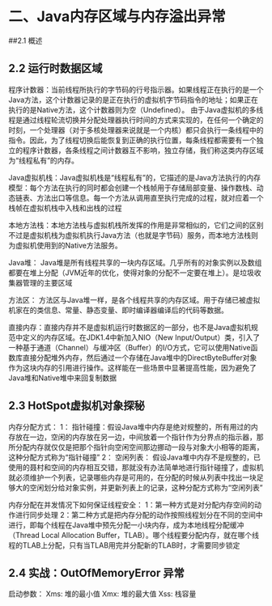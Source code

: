 # 二、Java内存区域与内存溢出异常

##2.1 概述

## 2.2 运行时数据区域

程序计数器：当前线程所执行的字节码的行号指示器。如果线程正在执行的是一个Java方法，这个计数器记录的是正在执行的虚拟机字节码指令的地址；如果正在执行的是Native方法，这个计数器则为空（Undefined）。 由于Java虚拟机的多线程是通过线程轮流切换并分配处理器执行时间的方式来实现的，在任何一个确定的时刻，一个处理器（对于多核处理器来说就是一个内核）都只会执行一条线程中的指令。因此，为了线程切换后能恢复到正确的执行位置，每条线程都需要有一个独立的程序计数器，各条线程之间计数器互不影响，独立存储，我们称这类内存区域为“线程私有”的内存。

Java虚拟机栈：Java虚拟机栈是“线程私有”的，它描述的是Java方法执行的内存模型：每个方法在执行的同时都会创建一个栈帧用于存储局部变量、操作数栈、动态链表、方法出口等信息。每一个方法从调用直至执行完成的过程，就对应着一个栈帧在虚拟机栈中入栈和出栈的过程

本地方法栈：本地方法栈与虚拟机栈所发挥的作用是非常相似的，它们之间的区别不过是虚拟机栈为虚拟机执行Java方法（也就是字节码）服务，而本地方法栈则为虚拟机使用到的Native方法服务。

Java堆： Java堆是所有线程共享的一块内存区域。几乎所有的对象实例以及数组都要在堆上分配（JVM近年的优化，使得对象的分配不一定要在堆上）。是垃圾收集器管理的主要区域

方法区： 方法区与Java堆一样，是各个线程共享的内存区域。用于存储已被虚拟机家在的类信息、常量、静态变量、即时编译器编译后的代码等数据。

直接内存：直接内存并不是虚拟机运行时数据区的一部分，也不是Java虚拟机规范中定义的内存区域。在JDK1.4中新加入NIO（New Input/Output）类，引入了一种基于通道（Channel）与缓冲区（Buffer）的I/O方式，它可以使用Native函数库直接分配堆外内存，然后通过一个存储在Java堆中的DirectByteBuffer对象作为这块内存的引用进行操作。这样能在一些场景中显著提高性能，因为避免了Java堆和Native堆中来回复制数据

## 2.3 HotSpot虚拟机对象探秘

内存分配方式：
1： 指针碰撞：假设Java堆中内存是绝对规整的，所有用过的内存放在一边，空闲的内存放在另一边，中间放着一个指针作为分界点的指示器，那所分配内存就仅仅是把那个指针向空闲空间那边挪动一段与对象大小相等的距离，这种分配方式称为“指针碰撞”
2： 空闲列表： 假设Java堆中内存不是规整的，已使用的聂村和空间的内存相互交错，那就没有办法简单地进行指针碰撞了，虚拟机就必须维护一个列表，记录哪些内存是可用的，在分配的时候从列表中找出一块足够大的空闲划分给对象实例，并更新列表上的记录，这种分配方式称为“空闲列表”

内存分配在并发情况下如何保证线程安全：
1：第一种方式是对分配内存空间的动作进行同步处理
2：第二种方式是把内存分配的动作按照线程划分在不同的空间中进行，即每个线程在Java堆中预先分配一小块内存，成为本地线程分配缓冲（Thread Local Allocation Buffer，TLAB）。哪个线程要分配内存，就在哪个线程的TLAB上分配，只有当TLAB用完并分配新的TLAB时，才需要同步锁定

## 2.4 实战：OutOfMemoryError 异常

启动参数：
Xms: 堆的最小值
Xmx: 堆的最大值
Xss: 栈容量



















